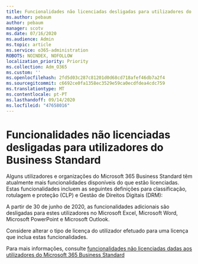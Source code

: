```yaml
---
title: Funcionalidades não licenciadas desligadas para utilizadores do Business Standard
ms.author: pebaum
author: pebaum
manager: scotv
ms.date: 07/16/2020
ms.audience: Admin
ms.topic: article
ms.service: o365-administration
ROBOTS: NOINDEX, NOFOLLOW
localization_priority: Priority
ms.collection: Adm_O365
ms.custom: ''
ms.openlocfilehash: 2fd5d03c287c81201d0d68cd718afef46db7a2f4
ms.sourcegitcommit: c6692ce0fa1358ec3529e59ca0ecdfdea4cdc759
ms.translationtype: MT
ms.contentlocale: pt-PT
ms.lasthandoff: 09/14/2020
ms.locfileid: "47658016"
---
```

# <a name="unlicensed-features-turned-off-for-business-standard-users"></a>Funcionalidades não licenciadas desligadas para utilizadores do Business Standard

Alguns utilizadores e organizações do Microsoft 365 Business Standard têm atualmente mais funcionalidades disponíveis do que estão licenciadas. Estas funcionalidades incluem as seguintes definições para classificação, rotulagem e proteção (CLP) e Gestão de Direitos Digitais (DRM):
    
A partir de 30 de junho de 2020, as funcionalidades adicionais são desligadas para estes utilizadores no Microsoft Excel, Microsoft Word, Microsoft PowerPoint e Microsoft Outlook.

Considere alterar o tipo de licença do utilizador efetuado para uma licença que inclua estas funcionalidades. 

Para mais informações, consulte [funcionalidades não licenciadas dadas aos utilizadores do Microsoft 365 Business Standard](https://support.microsoft.com/help/4568654/extra-features-to-be-turned-off-for-microsoft-365-business-standard?preview)